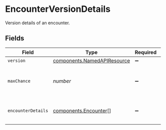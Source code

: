 # EncounterVersionDetails

Version details of an encounter.


## Fields

| Field                                                                      | Type                                                                       | Required                                                                   | Description                                                                |
| -------------------------------------------------------------------------- | -------------------------------------------------------------------------- | -------------------------------------------------------------------------- | -------------------------------------------------------------------------- |
| `version`                                                                  | [components.NamedAPIResource](../../models/components/namedapiresource.md) | :heavy_minus_sign:                                                         | N/A                                                                        |
| `maxChance`                                                                | *number*                                                                   | :heavy_minus_sign:                                                         | The total percentage of all encounter potential.                           |
| `encounterDetails`                                                         | [components.Encounter](../../models/components/encounter.md)[]             | :heavy_minus_sign:                                                         | A list of encounters and their specifics.                                  |